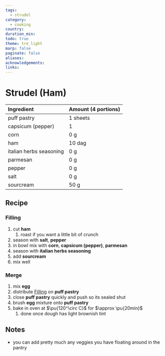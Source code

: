 ```yaml
---
tags:
  - strudel
category:
  - cooking
country: 
duration_min: 
todo: true
theme: tre_light
marp: false
paginate: false
aliases: 
acknowledgements: 
links:
---
```


# Strudel (Ham)


|Ingredient|Amount (4 portions)|
| :- | :- |
|puff pastry|1 sheets|
|capsicum (pepper)|1|
|corn|0 g|
|ham|10 dag|
|italian herbs seasoning|0 g|
|parmesan|0 g|
|pepper|0 g|
|salt|0 g|
|sourcream|50 g|

## Recipe

### Filling
1. cut **ham**
	1. roast if you want a little bit of crunch
2. season with **salt**, **pepper**
3. in bowl mix with **corn**, **capsicum (pepper)**, **parmesan**
4. season with **italian herbs seasoning**
5. add **sourcream**
6. mix well

### Merge
1. mix **egg**
2. distribute [Filling](#Filling) on **puff pastry**
3. close **puff pastry** quickly and push so its sealed shut
4. brush **egg** mixture onto **puff pastry**
5. bake in oven at $\pu{120^\circ C}$ for $\approx \pu{20min}$
	1. done once dough has light brownish tint


## Notes
* you can add pretty much any veggies you have floating around in the pantry